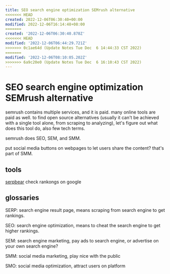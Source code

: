 ```yaml
---
title: SEO search engine optimization SEMrush alternative
<<<<<<< HEAD
created: 2022-12-06T06:30:40+00:00
modified: 2022-12-06T16:14:48+08:00
=======
created: '2022-12-06T06:30:40.878Z'
<<<<<<< HEAD
modified: '2022-12-06T06:44:29.721Z'
>>>>>>> 0c1ae64d (Update Notes Tue Dec  6 14:44:33 CST 2022)
=======
modified: '2022-12-06T08:10:05.202Z'
>>>>>>> 6a9c20e0 (Update Notes Tue Dec  6 16:10:43 CST 2022)
---
```


# SEO search engine optimization SEMrush alternative

semrush contains multiple services, and it is paid. many online tools are paid as well. to find open source alternatives (usually it can't be achieved with a single tool alone, from scraping to analyzing), let's figure out what does this tool do, also few tech terms.

semrush does SEO, SEM, and SMM.

put social media buttons on webpages to let users share the content? that's part of SMM.

## tools

[serpbear](https://github.com/towfiqi/serpbear) check rankongs on google

## glossaries

SERP: search engine result page, means scraping from search engine to get rankings.

SEO: search engine optimization, means to cheat the search engine to get higher rankings.

SEM: search engine marketing, pay ads to search engine, or advertise on your own search engine?

SMM: social media marketing, play nice with the public

SMO: social media optimization, attract users on platform
